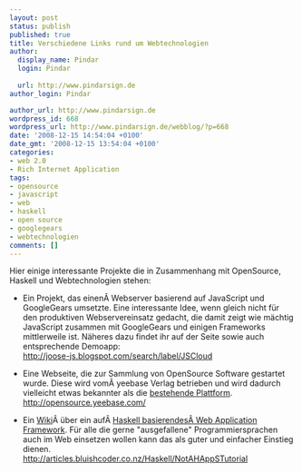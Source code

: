 ```yaml
---
layout: post
status: publish
published: true
title: Verschiedene Links rund um Webtechnologien
author:
  display_name: Pindar
  login: Pindar
  
  url: http://www.pindarsign.de
author_login: Pindar

author_url: http://www.pindarsign.de
wordpress_id: 668
wordpress_url: http://www.pindarsign.de/webblog/?p=668
date: '2008-12-15 14:54:04 +0100'
date_gmt: '2008-12-15 13:54:04 +0100'
categories:
- web 2.0
- Rich Internet Application
tags:
- opensource
- javascript
- web
- haskell
- open source
- googlegears
- webtechnologien
comments: []
---
```

<p>Hier einige interessante Projekte die in Zusammenhang mit OpenSource, Haskell und Webtechnologien stehen:</p>
<ul>
<li>Ein Projekt, das einen&Acirc;&nbsp;Webserver basierend auf JavaScript und GoogleGears umsetzte. Eine interessante Idee, wenn gleich nicht für den produktiven Webservereinsatz gedacht, die damit zeigt wie mächtig JavaScript zusammen mit GoogleGears und einigen Frameworks mittlerweile ist. Näheres dazu findet ihr auf der Seite sowie auch entsprechende Demoapp:<br />
<a href="http://joose-js.blogspot.com/search/label/JSCloud" target="_blank">http://joose-js.blogspot.com/search/label/JSCloud</a></li></p>
<li>Eine Webseite, die zur Sammlung von OpenSource Software gestartet wurde. Diese wird vom&Acirc;&nbsp;yeebase Verlag betrieben und wird dadurch vielleicht etwas bekannter als die <a href="http://www.pindarsign.de/webblog/?p=52">bestehende Plattform</a>.<br />
<a href="http://opensource.yeebase.com/" target="_blank">http://opensource.yeebase.com/</a></li></p>
<li>Ein <a href="http://articles.bluishcoder.co.nz/Haskell/NotAHAppSTutorial" target="_blank">Wiki</a>&Acirc;&nbsp;über ein auf&Acirc;&nbsp;<a href="http://www.happs.org/" target="_blank">Haskell basierendes&Acirc;&nbsp;Web Application Framework</a>. Für alle die gerne "ausgefallene" Programmiersprachen auch im Web einsetzen wollen kann das als guter und einfacher Einstieg dienen.<br />
<a href="http://articles.bluishcoder.co.nz/Haskell/NotAHAppSTutorial" target="_blank">http://articles.bluishcoder.co.nz/Haskell/NotAHAppSTutorial</a></li><br />
</ul></p>

